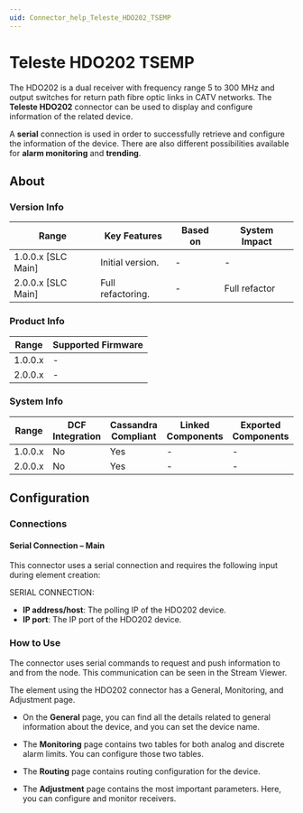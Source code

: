 ```yaml
---
uid: Connector_help_Teleste_HDO202_TSEMP
---
```


# Teleste HDO202 TSEMP

The HDO202 is a dual receiver with frequency range 5 to 300 MHz and output switches for return path fibre optic links in CATV networks. The **Teleste HDO202** connector can be used to display and configure information of the related device.

A **serial** connection is used in order to successfully retrieve and configure the information of the device. There are also different possibilities available for **alarm monitoring** and **trending**.

## About

### Version Info

| Range              | Key Features      | Based on | System Impact |
|--------------------|-------------------|----------|---------------|
| 1.0.0.x [SLC Main] | Initial version.  | -        | -             |
| 2.0.0.x [SLC Main] | Full refactoring. | -        | Full refactor |

### Product Info

| Range   | Supported Firmware |
|---------|--------------------|
| 1.0.0.x | -                  |
| 2.0.0.x | -                  |

### System Info

| Range   | DCF Integration | Cassandra Compliant | Linked Components | Exported Components |
|---------|-----------------|---------------------|-------------------|---------------------|
| 1.0.0.x | No              | Yes                 | -                 | -                   |
| 2.0.0.x | No              | Yes                 | -                 | -                   |

## Configuration

### Connections

#### Serial Connection – Main

This connector uses a serial connection and requires the following input during element creation:

SERIAL CONNECTION:

- **IP address/host**: The polling IP of the HDO202 device.
- **IP port**: The IP port of the HDO202 device.

### How to Use

The connector uses serial commands to request and push information to and from the node. This communication can be seen in the Stream Viewer.

The element using the HDO202 connector has a General, Monitoring, and Adjustment page.

- On the **General** page, you can find all the details related to general information about the device, and you can set the device name.

- The **Monitoring** page contains two tables for both analog and discrete alarm limits. You can configure those two tables.

- The **Routing** page contains routing configuration for the device.

- The **Adjustment** page contains the most important parameters. Here, you can configure and monitor receivers.
